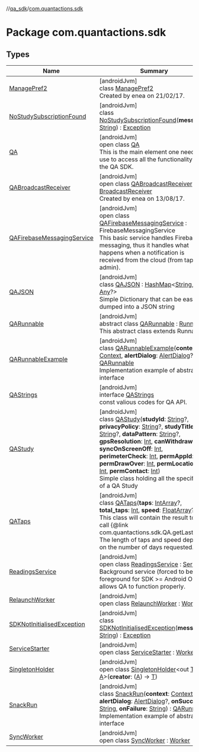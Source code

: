 //[qa_sdk](../../index.md)/[com.quantactions.sdk](index.md)

# Package com.quantactions.sdk

## Types

| Name | Summary |
|---|---|
| [ManagePref2](-manage-pref2/index.md) | [androidJvm]<br>class [ManagePref2](-manage-pref2/index.md)<br>Created by enea on 21/02/17. |
| [NoStudySubscriptionFound](-no-study-subscription-found/index.md) | [androidJvm]<br>class [NoStudySubscriptionFound](-no-study-subscription-found/index.md)(**message**: [String](https://kotlinlang.org/api/latest/jvm/stdlib/kotlin/-string/index.html)) : [Exception](https://developer.android.com/reference/kotlin/java/lang/Exception.html) |
| [QA](-q-a/index.md) | [androidJvm]<br>open class [QA](-q-a/index.md)<br>This is the main element one needs to use to access all the functionality of the QA SDK. |
| [QABroadcastReceiver](-q-a-broadcast-receiver/index.md) | [androidJvm]<br>open class [QABroadcastReceiver](-q-a-broadcast-receiver/index.md) : [BroadcastReceiver](https://developer.android.com/reference/kotlin/android/content/BroadcastReceiver.html)<br>Created by enea on 13/08/17. |
| [QAFirebaseMessagingService](-q-a-firebase-messaging-service/index.md) | [androidJvm]<br>open class [QAFirebaseMessagingService](-q-a-firebase-messaging-service/index.md) : FirebaseMessagingService<br>This basic service handles Firebase messaging, thus it handles what happens when a notification is received from the cloud (from tap admin). |
| [QAJSON](-q-a-j-s-o-n/index.md) | [androidJvm]<br>class [QAJSON](-q-a-j-s-o-n/index.md) : [HashMap](https://developer.android.com/reference/kotlin/java/util/HashMap.html)<[String](https://kotlinlang.org/api/latest/jvm/stdlib/kotlin/-string/index.html), [Any](https://kotlinlang.org/api/latest/jvm/stdlib/kotlin/-any/index.html)?> <br>Simple Dictionary that can be easily dumped into a JSON string |
| [QARunnable](-q-a-runnable/index.md) | [androidJvm]<br>abstract class [QARunnable](-q-a-runnable/index.md) : [Runnable](https://developer.android.com/reference/kotlin/java/lang/Runnable.html)<br>This abstract class extends Runnable. |
| [QARunnableExample](-q-a-runnable-example/index.md) | [androidJvm]<br>class [QARunnableExample](-q-a-runnable-example/index.md)(**context**: [Context](https://developer.android.com/reference/kotlin/android/content/Context.html), **alertDialog**: [AlertDialog](https://developer.android.com/reference/kotlin/androidx/appcompat/app/AlertDialog.html)?) : [QARunnable](-q-a-runnable/index.md)<br>Implementation example of abstract interface |
| [QAStrings](-q-a-strings/index.md) | [androidJvm]<br>interface [QAStrings](-q-a-strings/index.md)<br>const valious codes for QA API. |
| [QAStudy](-q-a-study/index.md) | [androidJvm]<br>class [QAStudy](-q-a-study/index.md)(**studyId**: [String](https://kotlinlang.org/api/latest/jvm/stdlib/kotlin/-string/index.html)?, **privacyPolicy**: [String](https://kotlinlang.org/api/latest/jvm/stdlib/kotlin/-string/index.html)?, **studyTitle**: [String](https://kotlinlang.org/api/latest/jvm/stdlib/kotlin/-string/index.html)?, **dataPattern**: [String](https://kotlinlang.org/api/latest/jvm/stdlib/kotlin/-string/index.html)?, **gpsResolution**: [Int](https://kotlinlang.org/api/latest/jvm/stdlib/kotlin/-int/index.html), **canWithdraw**: [Int](https://kotlinlang.org/api/latest/jvm/stdlib/kotlin/-int/index.html), **syncOnScreenOff**: [Int](https://kotlinlang.org/api/latest/jvm/stdlib/kotlin/-int/index.html), **perimeterCheck**: [Int](https://kotlinlang.org/api/latest/jvm/stdlib/kotlin/-int/index.html), **permAppId**: [Int](https://kotlinlang.org/api/latest/jvm/stdlib/kotlin/-int/index.html), **permDrawOver**: [Int](https://kotlinlang.org/api/latest/jvm/stdlib/kotlin/-int/index.html), **permLocation**: [Int](https://kotlinlang.org/api/latest/jvm/stdlib/kotlin/-int/index.html), **permContact**: [Int](https://kotlinlang.org/api/latest/jvm/stdlib/kotlin/-int/index.html))<br>Simple class holding all the specifics of a QA Study |
| [QATaps](-q-a-taps/index.md) | [androidJvm]<br>class [QATaps](-q-a-taps/index.md)(**taps**: [IntArray](https://kotlinlang.org/api/latest/jvm/stdlib/kotlin/-int-array/index.html)?, **total_taps**: [Int](https://kotlinlang.org/api/latest/jvm/stdlib/kotlin/-int/index.html), **speed**: [FloatArray](https://kotlinlang.org/api/latest/jvm/stdlib/kotlin/-float-array/index.html)?)<br>This class will contain the result to the call {@link com.quantactions.sdk.QA.getLastTaps} The length of taps and speed depends on the number of days requested. |
| [ReadingsService](-readings-service/index.md) | [androidJvm]<br>open class [ReadingsService](-readings-service/index.md) : [Service](https://developer.android.com/reference/kotlin/android/app/Service.html)<br>Background service (forced to be foreground for SDK >= Android O) that allows QA to function properly. |
| [RelaunchWorker](-relaunch-worker/index.md) | [androidJvm]<br>open class [RelaunchWorker](-relaunch-worker/index.md) : [Worker](https://developer.android.com/reference/kotlin/androidx/work/Worker.html) |
| [SDKNotInitialisedException](-s-d-k-not-initialised-exception/index.md) | [androidJvm]<br>class [SDKNotInitialisedException](-s-d-k-not-initialised-exception/index.md)(**message**: [String](https://kotlinlang.org/api/latest/jvm/stdlib/kotlin/-string/index.html)) : [Exception](https://developer.android.com/reference/kotlin/java/lang/Exception.html) |
| [ServiceStarter](-service-starter/index.md) | [androidJvm]<br>open class [ServiceStarter](-service-starter/index.md) : [Worker](https://developer.android.com/reference/kotlin/androidx/work/Worker.html) |
| [SingletonHolder](-singleton-holder/index.md) | [androidJvm]<br>open class [SingletonHolder](-singleton-holder/index.md)<out [T](-singleton-holder/index.md), in [A](-singleton-holder/index.md)>(**creator**: ([A](-singleton-holder/index.md)) -> [T](-singleton-holder/index.md)) |
| [SnackRun](-snack-run/index.md) | [androidJvm]<br>class [SnackRun](-snack-run/index.md)(**context**: [Context](https://developer.android.com/reference/kotlin/android/content/Context.html), **alertDialog**: [AlertDialog](https://developer.android.com/reference/kotlin/androidx/appcompat/app/AlertDialog.html)?, **onSuccess**: [String](https://kotlinlang.org/api/latest/jvm/stdlib/kotlin/-string/index.html), **onFailure**: [String](https://kotlinlang.org/api/latest/jvm/stdlib/kotlin/-string/index.html)) : [QARunnable](-q-a-runnable/index.md)<br>Implementation example of abstract interface |
| [SyncWorker](-sync-worker/index.md) | [androidJvm]<br>open class [SyncWorker](-sync-worker/index.md) : [Worker](https://developer.android.com/reference/kotlin/androidx/work/Worker.html) |
